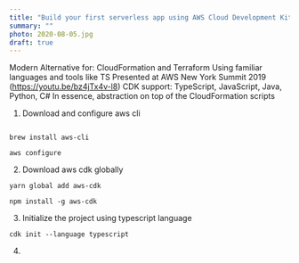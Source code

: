 ```yaml
---
title: "Build your first serverless app using AWS Cloud Development Kit (CDK)"
summary: ""
photo: 2020-08-05.jpg
draft: true
---
```





Modern Alternative for: CloudFormation and Terraform
Using familiar languages and tools like TS
Presented at AWS New York Summit 2019 (https://youtu.be/bz4jTx4v-l8)
CDK support: TypeScript, JavaScript, Java, Python, C#
In essence, abstraction on top of the CloudFormation scripts

1. Download and configure aws cli

```

brew install aws-cli
```

```
aws configure
```

2. Download aws cdk globally

```
yarn global add aws-cdk 
```

```
npm install -g aws-cdk
```

3. Initialize the project using typescript language

```
cdk init --language typescript
```

4. 

